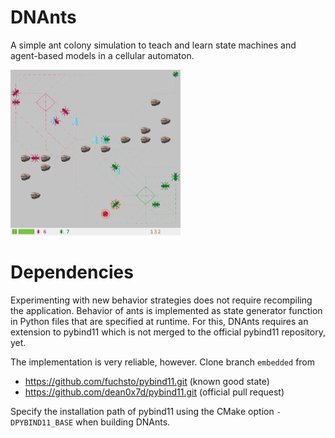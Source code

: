 # DNAnts

A simple ant colony simulation to teach and learn state machines and agent-based models in a cellular automaton.

<img src="doc/screenshot.png" alt="Screenshot of a match in DNAnts" width="272" height="265" />

# Dependencies

Experimenting with new behavior strategies does not require recompiling the application.
Behavior of ants is implemented as state generator function in Python files that are specified at runtime.
For this, DNAnts requires an extension to pybind11 which is not merged to the official pybind11 repository, yet.

The implementation is very reliable, however.
Clone branch `embedded` from

- https://github.com/fuchsto/pybind11.git (known good state)
- https://github.com/dean0x7d/pybind11.git (official pull request)

Specify the installation path of pybind11 using the CMake option `-DPYBIND11_BASE` when building DNAnts.
